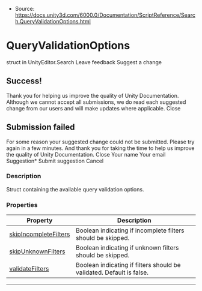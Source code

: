 * Source: https://docs.unity3d.com/6000.0/Documentation/ScriptReference/Search.QueryValidationOptions.html

# QueryValidationOptions
struct in UnityEditor.Search
Leave feedback
Suggest a change
## Success!
Thank you for helping us improve the quality of Unity Documentation. Although we cannot accept all submissions, we do read each suggested change from our users and will make updates where applicable.
Close
## Submission failed
For some reason your suggested change could not be submitted. Please <a>try again</a> in a few minutes. And thank you for taking the time to help us improve the quality of Unity Documentation.
Close
Your name Your email Suggestion* Submit suggestion
Cancel
### Description
Struct containing the available query validation options.
### Properties
Property | Description  
---|---  
[skipIncompleteFilters](https://docs.unity3d.com/6000.0/Documentation/ScriptReference/Search.QueryValidationOptions-skipIncompleteFilters.html) | Boolean indicating if incomplete filters should be skipped.  
[skipUnknownFilters](https://docs.unity3d.com/6000.0/Documentation/ScriptReference/Search.QueryValidationOptions-skipUnknownFilters.html) | Boolean indicating if unknown filters should be skipped.  
[validateFilters](https://docs.unity3d.com/6000.0/Documentation/ScriptReference/Search.QueryValidationOptions-validateFilters.html) | Boolean indicating if filters should be validated. Default is false.  
* * *
